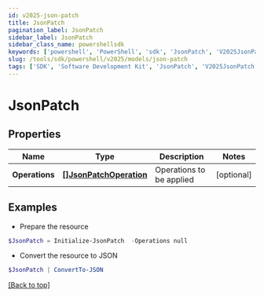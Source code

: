 ```yaml
---
id: v2025-json-patch
title: JsonPatch
pagination_label: JsonPatch
sidebar_label: JsonPatch
sidebar_class_name: powershellsdk
keywords: ['powershell', 'PowerShell', 'sdk', 'JsonPatch', 'V2025JsonPatch'] 
slug: /tools/sdk/powershell/v2025/models/json-patch
tags: ['SDK', 'Software Development Kit', 'JsonPatch', 'V2025JsonPatch']
---
```



# JsonPatch

## Properties

Name | Type | Description | Notes
------------ | ------------- | ------------- | -------------
**Operations** | [**[]JsonPatchOperation**](json-patch-operation) | Operations to be applied | [optional] 

## Examples

- Prepare the resource
```powershell
$JsonPatch = Initialize-JsonPatch  -Operations null
```

- Convert the resource to JSON
```powershell
$JsonPatch | ConvertTo-JSON
```


[[Back to top]](#) 

